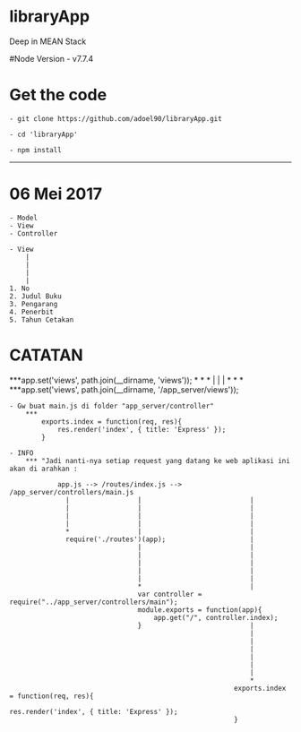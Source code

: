 # libraryApp
Deep in MEAN Stack


#Node Version
	- v7.7.4


# Get the code

	- git clone https://github.com/adoel90/libraryApp.git

	- cd 'libraryApp'
	
	- npm install


**************************************************************************************************************

# 06 Mei 2017
	- Model
	- View
	- Controller

	- View 
		|
		|
		|
		|
	1. No
	2. Judul Buku
	3. Pengarang
	4. Penerbit
	5. Tahun Cetakan


# CATATAN 
***app.set('views', path.join(__dirname, 'views')); 
							*
							*
							*
							|
							|
							|
							*
							*
							*
		***app.set('views', path.join(__dirname, '/app_server/views'));

	- Gw buat main.js di folder "app_server/controller"
		*** 
			exports.index = function(req, res){
				res.render('index', { title: 'Express' });
			}

	- INFO
		***	"Jadi nanti-nya setiap request yang datang ke web aplikasi ini akan di arahkan : 

				app.js --> /routes/index.js --> /app_server/controllers/main.js
				  |					|							|						
				  |					|							|
				  |					|							|
				  |					|							|
				  *					|							|
				  require('./routes')(app);						|
				  					|							|
				  					|							|
				  					|							|
				  					|							|
				  					|							|
				  					*							|
				  					var controller = require("../app_server/controllers/main");
									module.exports = function(app){
										app.get("/", controller.index);
									}							|
																|
																|
																|									
																|
																|
																|
																*
															exports.index = function(req, res){
																res.render('index', { title: 'Express' });
															}




